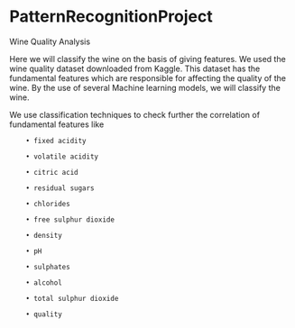 # PatternRecognitionProject
Wine Quality Analysis

Here we will classify the wine on the basis of giving features. We used the wine quality dataset 
downloaded from Kaggle. This dataset has the fundamental features which are responsible for 
affecting the quality of the wine. By the use of several Machine learning models, we will classify the
wine.

We use classification techniques to check further the correlation of fundamental features like

        • fixed acidity

        • volatile acidity

        • citric acid

        • residual sugars

        • chlorides

        • free sulphur dioxide

        • density

        • pH

        • sulphates

        • alcohol

        • total sulphur dioxide

        • quality
